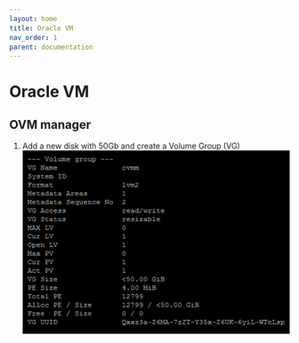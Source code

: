 ```yaml
---
layout: home
title: Oracle VM
nav_order: 1
parent: documentation
---
```


Oracle VM
=========

OVM manager
-----------
1. Add a new disk with 50Gb and create a Volume Group (VG)
![Add a VG](/assets/images/Picture1.png)